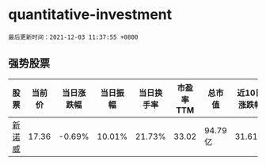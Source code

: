 # quantitative-investment

`最后更新时间：2021-12-03 11:37:55 +0800`

## 强势股票

|股票|当前价|当日涨跌幅|当日振幅|当日换手率|市盈率TTM|总市值|近10日涨跌幅|
|----|----|----|----|----|----|----|----|
|[新诺威](https://xueqiu.com/S/SZ300765)|17.36|-0.69%|10.01%|21.73%|33.02|94.79亿|31.61%|

